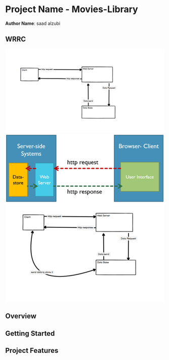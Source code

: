 # Project Name - Movies-Library

**Author Name**: saad alzubi

## WRRC

![](wrrc.png)
![](wrrc2.png)
![](wrrc3.png)

## Overview

## Getting Started

<!-- What are the steps that a user must take in order to build this app on their own machine and get it running? -->

## Project Features

<!-- What are the features included in you app -->
